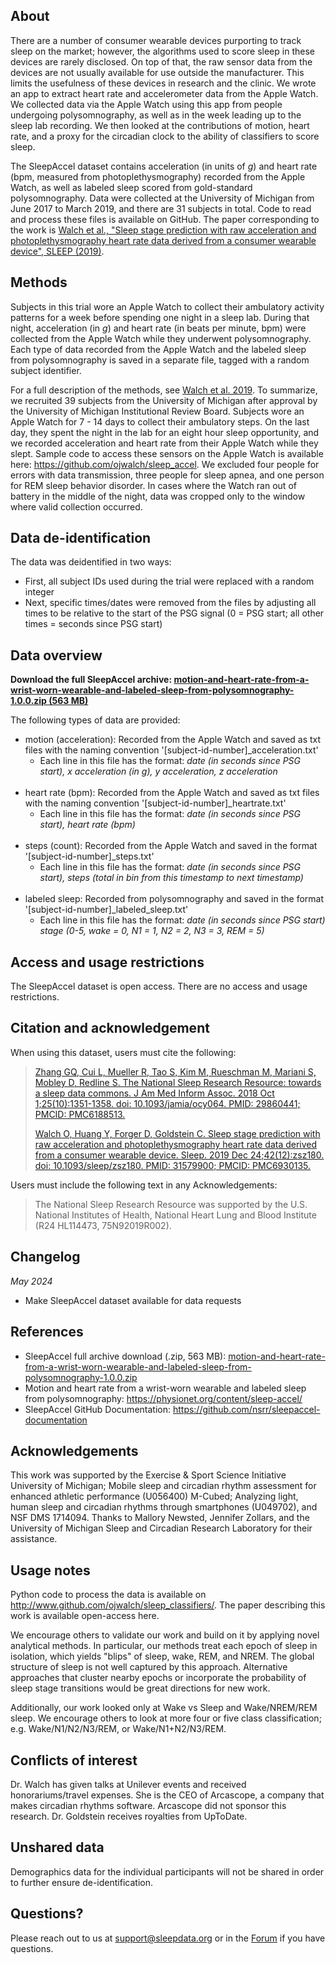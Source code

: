 ## About

There are a number of consumer wearable devices purporting to track sleep on the market; however, the algorithms used to score sleep in these devices are rarely disclosed. On top of that, the raw sensor data from the devices are not usually available for use outside the manufacturer. This limits the usefulness of these devices in research and the clinic. We wrote an app to extract heart rate and accelerometer data from the Apple Watch. We collected data via the Apple Watch using this app from people undergoing polysomnography, as well as in the week leading up to the sleep lab recording. We then looked at the contributions of motion, heart rate, and a proxy for the circadian clock to the ability of classifiers to score sleep.

The SleepAccel dataset contains acceleration (in units of *g*) and heart rate (bpm, measured from photoplethysmography) recorded from the Apple Watch, as well as labeled sleep scored from gold-standard polysomnography. Data were collected at the University of Michigan from June 2017 to March 2019, and there are 31 subjects in total. Code to read and process these files is available on GitHub. The paper corresponding to the work is [Walch et al., "Sleep stage prediction with raw acceleration and photoplethysmography heart rate data derived from a consumer wearable device", SLEEP (2019)](https://pubmed.ncbi.nlm.nih.gov/31579900/).

## Methods

Subjects in this trial wore an Apple Watch to collect their ambulatory activity patterns for a week before spending one night in a sleep lab. During that night, acceleration (in *g*) and heart rate (in beats per minute, bpm) were collected from the Apple Watch while they underwent polysomnography. Each type of data recorded from the Apple Watch and the labeled sleep from polysomnography is saved in a separate file, tagged with a random subject identifier. 

For a full description of the methods, see [Walch et al. 2019](https://pubmed.ncbi.nlm.nih.gov/31579900/). To summarize, we recruited 39 subjects from the University of Michigan after approval by the University of Michigan Institutional Review Board. Subjects wore an Apple Watch for 7 - 14 days to collect their ambulatory steps. On the last day, they spent the night in the lab for an eight hour sleep opportunity, and we recorded acceleration and heart rate from their Apple Watch while they slept. Sample code to access these sensors on the Apple Watch is available here: https://github.com/ojwalch/sleep_accel. We excluded four people for errors with data transmission, three people for sleep apnea, and one person for REM sleep behavior disorder. In cases where the Watch ran out of battery in the middle of the night, data was cropped only to the window where valid collection occurred.

## Data de-identification

The data was deidentified in two ways: 

- First, all subject IDs used during the trial were replaced with a random integer 
- Next, specific times/dates were removed from the files by adjusting all times to be relative to the start of the PSG signal (0 = PSG start; all other times = seconds since PSG start)

## Data overview

**Download the full SleepAccel archive: [motion-and-heart-rate-from-a-wrist-worn-wearable-and-labeled-sleep-from-polysomnography-1.0.0.zip (563 MB)](#)**

The following types of data are provided: 

- motion (acceleration): Recorded from the Apple Watch and saved as txt files with the naming convention '[subject-id-number]_acceleration.txt'
	- Each line in this file has the format: *date (in seconds since PSG start), x acceleration (in g), y acceleration, z acceleration*<br><br>
- heart rate (bpm): Recorded from the Apple Watch and saved as txt files with the naming convention '[subject-id-number]_heartrate.txt'
	- Each line in this file has the format: *date (in seconds since PSG start), heart rate (bpm)*<br><br>
- steps (count): Recorded from the Apple Watch and saved in the format '[subject-id-number]_steps.txt'
	- Each line in this file has the format: *date (in seconds since PSG start), steps (total in bin from this timestamp to next timestamp)*<br><br>
- labeled sleep: Recorded from polysomnography and saved in the format '[subject-id-number]_labeled_sleep.txt'
	- Each line in this file has the format: *date (in seconds since PSG start) stage (0-5, wake = 0, N1 = 1, N2 = 2, N3 = 3, REM = 5)*

## Access and usage restrictions

The SleepAccel dataset is open access. There are no access and usage restrictions.

## Citation and acknowledgement

When using this dataset, users must cite the following:

> [Zhang GQ, Cui L, Mueller R, Tao S, Kim M, Rueschman M, Mariani S, Mobley D, Redline S. The National Sleep Research Resource: towards a sleep data commons. J Am Med Inform Assoc. 2018 Oct 1;25(10):1351-1358. doi: 10.1093/jamia/ocy064. PMID: 29860441; PMCID: PMC6188513.](https://pubmed.ncbi.nlm.nih.gov/29860441/)
> 
> [Walch O, Huang Y, Forger D, Goldstein C. Sleep stage prediction with raw acceleration and photoplethysmography heart rate data derived from a consumer wearable device. Sleep. 2019 Dec 24;42(12):zsz180. doi: 10.1093/sleep/zsz180. PMID: 31579900; PMCID: PMC6930135.](https://pubmed.ncbi.nlm.nih.gov/31579900/)

Users must include the following text in any Acknowledgements:

> The National Sleep Research Resource was supported by the U.S. National Institutes of Health, National Heart Lung and Blood Institute (R24 HL114473, 75N92019R002).

## Changelog

*May 2024*

- Make SleepAccel dataset available for data requests

## References

- SleepAccel full archive download (.zip, 563 MB): [motion-and-heart-rate-from-a-wrist-worn-wearable-and-labeled-sleep-from-polysomnography-1.0.0.zip](#)
- Motion and heart rate from a wrist-worn wearable and labeled sleep from polysomnography: https://physionet.org/content/sleep-accel/
- SleepAccel GitHub Documentation: https://github.com/nsrr/sleepaccel-documentation

## Acknowledgements

This work was supported by the Exercise & Sport Science Initiative University of Michigan; Mobile sleep and circadian rhythm assessment for enhanced athletic performance (U056400) M-Cubed; Analyzing light, human sleep and circadian rhythms through smartphones (U049702), and NSF DMS 1714094. Thanks to Mallory Newsted, Jennifer Zollars, and the University of Michigan Sleep and Circadian Research Laboratory for their assistance.

## Usage notes

Python code to process the data is available on http://www.github.com/ojwalch/sleep_classifiers/. The paper describing this work is available open-access here.

We encourage others to validate our work and build on it by applying novel analytical methods. In particular, our methods treat each epoch of sleep in isolation, which yields "blips" of sleep, wake, REM, and NREM. The global structure of sleep is not well captured by this approach. Alternative approaches that cluster nearby epochs or incorporate the probability of sleep stage transitions would be great directions for new work. 

Additionally, our work looked only at Wake vs Sleep and Wake/NREM/REM sleep. We encourage others to look at more four or five class classification; e.g. Wake/N1/N2/N3/REM, or Wake/N1+N2/N3/REM. 

## Conflicts of interest

Dr. Walch has given talks at Unilever events and received honorariums/travel expenses. She is the CEO of Arcascope, a company that makes circadian rhythms software. Arcascope did not sponsor this research. Dr. Goldstein receives royalties from UpToDate.

## Unshared data

Demographics data for the individual participants will not be shared in order to further ensure de-identification. 

## Questions?

Please reach out to us at support@sleepdata.org or in the [Forum](https://sleepdata.org/forum) if you have questions.
